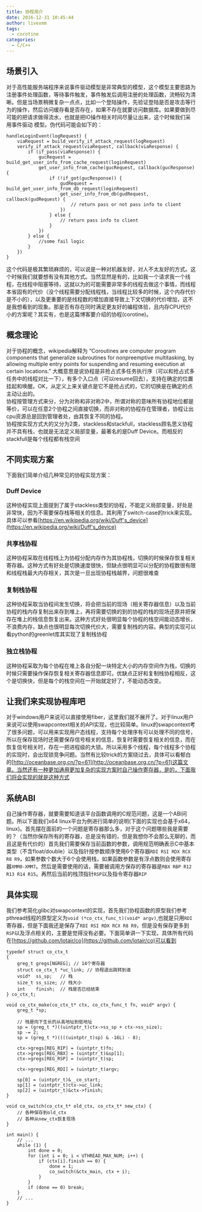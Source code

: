 ```yaml
---
title: 协程简介
date: 2016-12-31 10:45:44
author: livexmm
tags:
  - corotine  
categories:
  - C/C++  
---
```


## 场景引入 ##
对于高性能服务端程序来说事件驱动模型是非常典型的模型，这个模型主要思路为注册事件处理函数，等待事件触发，事件触发后调用注册的处理函数，流畅较为清晰。但是当场景稍微复杂一点点，比如一个登陆操作，先验证登陆是否是攻击等行为的操作，然后访问缓存看是否存在，如果不存在就要访问数据库。如果要做到尽可能的把请求做得流水，也就是把IO操作相关时间尽量让出来，这个时候我们采用事件驱动
模型。伪代码可能会如下的：  

	handleLoginEvent(logRequest) {
    	viaRequest = build_verify_if_attack_request(logRequest)  
    	verify_if_attack_request(viaRequest, callback(viaResponse) {
			if (if_pass(viaResponse)) {
				gucRequest = build_get_user_info_from_cache_request(loginRequest)
				get_user_info_from_cache(gucRequest, callback(gucResponse) {
					if (!if_got(gucResponse)) {
						gudRequest = build_get_user_info_from_db_request(loginRequest)
						get_user_info_from_db(gudRequest, callback(gudRequest) {
							// return pass or not pass info to client
						})
					} else {
						// return pass info to client
					}
				})
			} else {
				//some fail logic
			}
		})
  	}

这个代码是极其繁琐麻烦的，可以说是一种对机器友好，对人不太友好的方式。这个时候我们就要想有没有其他方式。当然显然是有的，比如我一个请求我一个线程，在线程中阻塞等待，这就以为的可能需要非常多的线程去做这个事情，而线程本省固有的代价（没个线程需要分配线程栈，当线程比较多的时候，这个内存代价是不小的），以及更重要的是线程数的增加直接导致上下文切换的代价增加，这不是我想看到的现象。那是否有存在同时满足更友好的编程体验，且内存CPU代价小的方案呢？其实有，也是这篇博客要介绍的协程(corotine)。

## 概念理论 ##
对于协程的概念，wikipedia解释为 “Coroutines are computer program components that generalize subroutines for nonpreemptive multitasking, by allowing multiple entry points for suspending and resuming execution at certain locations.” 大概意思是说协程是非抢占式多任务执行序（可以和抢占式多任务中的线程对比一下），有多个入口点（可以resume回去），支持在确定的位置挂起和唤醒。OK，从定义上来关键点是它不是抢占式的，它的切换是在确定的点主动让出的。  
协程按管理方式来分，分为对称和非对称2中，所谓对称的意味所有协程地位都是等价，可以在任意2个协程之间直接切换，而非对称的协程存在管理者，协程让出cpu资源总是回到管理者处，由其恢复不同的协程。  
协程按实现方式大的又分为2类，stackless和stackfull，stackless顾名思义协程并不具有栈，也就是无法定义局部变量，最著名的是Duff Device。而相反的stackfull是每个线程都有栈空间

## 不同实现方案 ##
下面我们简单介绍几种常见的协程实现方案：
### Duff Device ###
这种协程实现上面提到了属于stackless类型的协程，不能定义局部变量，好处是非常快，因为不需要保存栈等相关的信息。其利用了switch-case的trick来实现。具体可以参看[https://en.wikipedia.org/wiki/Duff's_device](https://en.wikipedia.org/wiki/Duff's_device)

### 共享栈协程 ###
这种协程采取在线程栈上为协程分配内存作为其协程栈，切换的时候保存恢复相关寄存器。这种方式有好处是切换速度很快，但缺点很明显可以分配的协程数很有限和线程栈最大内存相关，其次是一旦出现协程栈越界，问题很难查

### 复制栈协程 ###
这种协程采取当协程间发生切换，将会把当前的现场（相关寄存器信息）以及当前协程的栈内存复制出来存到堆上，再将需要切换的到的协程的栈的现场还原并把保存在堆上的栈信息恢复出来。这种方式好处很明显每个协程的栈空间能动态增长，不浪费内存，缺点也很明显每次切换代价大，需要复制栈的内容。典型的实现可以看python的greenlet库其实现了复制栈协程

### 独立栈协程 ###
这种协程采取为每个协程在堆上各自分配一块特定大小的内存空间作为栈，切换的时候只需要操作保存恢复相关寄存器信息即可。优缺点正好和复制栈协程相反，这个是切换快，但是每个的栈空间在一开始就定好了，不能动态改变。

## 让我们来实现协程库吧 ##

对于windows用户来说可以直接使用fiber，这里我们就不展开了。对于linux用户来说可以使用swapcontext相关的API实现，也比较简单。linux的swapcontext考了很多问题，可以用来实现用户态线程，支持每个处理序有可以处理不同的信号，所以在保存现场时还需要保存信号相关的信息，恢复时需要恢复相关的信息，而在恢复信号相关时，存在一把进程级的大锁。所以采用多个线程，每个线程多个协程的实现时，会出现锁竞争问题。当然有比较trick的方案绕过去，具体可以看郁白的[http://oceanbase.org.cn/?p=61](http://oceanbase.org.cn/?p=61)这篇文章。当然还有一种更加通用更加复杂的实现方案时自己操作寄存器，是的，下面我们将会实现的就是这种方式

## 系统ABI ##
自己操作寄存器，就要需要知道该平台函数调用的C规范问题，这是一个ABI问题。所以下面我们x64 linux平台为例进行简单的说明(下面的实现也会基于x64，linux)。首先摆在面前的一个问题是寄存器那么多，对于这个问题哪些我是需要的？（当然你保存所有的寄存器，总是没有错的，但是我想你不会那么无聊的，而且这是有代价的）首先我们需要保存当前函数的参数，调用规范明确表示C中基本类型（不含float/double）以及指针按参数顺序使用6个寄存器`RDI RSI RDX RCX R8 R9`，如果参数个数大于6个会使用栈，如果函数参数是有浮点数则会使用寄存器`XMM0-XMM7`。然后是需要使用的话，需要被调用方保存的寄存器是`RBX RBP R12 R13 R14 R15`。再然后当前的栈顶指针`RSP`以及指令寄存器`RIP`


## 具体实现 ##
我们参考简化glibc对swapcontext的实现，首先我们协程函数的原型我们参考pthread线程的原型定义为`void (*co_ctx_func_t)(void* argv)`,也就是只用`RDI`寄存器，但是下面我还是保存了`RDI RSI RDX RCX R8 R9`，但是没有保存更多到`RSP`以及浮点相关的，主要是觉得没有必要。下面简单讲一下实现，具体所有代码在[https://github.com/lotair/co](https://github.com/lotair/co)可以看到

	typedef struct co_ctx_t
	{
  		greg_t gregs[NGREG]; // 14个寄存器
  		struct co_ctx_t *uc_link; // 协程退出跳转到谁
  		void*  ss_sp;   // 栈
  		size_t ss_size; // 栈大小
  		int    finish;  // 栈是否已经结束
	} co_ctx_t;

	void co_ctx_make(co_ctx_t* ctx, co_ctx_func_t fn, void* argv) {
  		greg_t *sp;

		// 栈是向下生长的从高地址到低地址
  		sp = (greg_t *)((uintptr_t)ctx->ss_sp + ctx->ss_size);
  		sp -= 2;
  		sp = (greg_t *)((((uintptr_t)sp) & -16L) - 8);

  		ctx->gregs[REG_RIP] = (uintptr_t)fn;
  		ctx->gregs[REG_RBX] = (uintptr_t)&sp[1];
  		ctx->gregs[REG_RSP] = (uintptr_t)sp;

  		ctx->gregs[REG_RDI] = (uintptr_t)argv;

  		sp[0] = (uintptr_t)&__co_start;
  		sp[1] = (uintptr_t)ctx->uc_link;
  		sp[2] = (uintptr_t)&ctx->finish;
	}

	void co_switch(co_ctx_t* old_ctx, co_ctx_t* new_ctx) {
		// 各种保存到old_ctx
		// 各种从new_ctx恢复现场
 	}

	int main() {
		// ...
  		while (1) {
    		int done = 0;
    		for (int i = 0; i < UTHREAD_MAX_NUM; i++) {
      			if (ctx[i].finish == 0) {
        			done = 1;
        			co_switch(&ctx_main, ctx + i);
      			}
    		}
    		if (done == 0) break;
  		}
		// ...
	}
